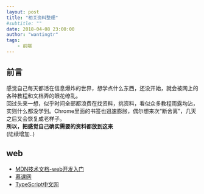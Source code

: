 ```yaml
---
layout: post
title: "相关资料整理"
#subtitle: ""
date: 2018-04-08 23:00:00
author: "wantingtr"
tags:
    - 前端
---
```


## 前言
感觉自己每天都活在信息爆炸的世界，想学点什么东西，还没开始，就会被网上的各种教程和文档弄的眼花缭乱。  
回过头来一想，似乎时间全部都浪费在找资料，挑资料，看似众多教程雨露均沾，实则什么都没学到。Chrome里面的书签也迅速膨胀，偶尔想来次“断舍离”，几天之后又会恢复成老样子。    
**所以，把感觉自己确实需要的资料都放到这来**  
(陆续增加..)

## web
- <a href="https://developer.mozilla.org/zh-CN/docs/Learn/Getting_started_with_the_web">MDN技术文档-web开发入门</a>
- <a href="https://www.imooc.com/">慕课网</a>
- <a href="https://www.tslang.cn/">TypeScript中文网</a>
